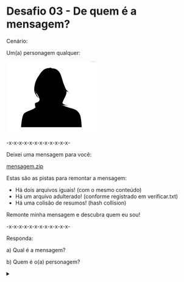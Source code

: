 # Desafio 03 - De quem é a mensagem? 

Cenário:

Um(a) personagem qualquer:

![](quem.jpg)

-x-x-x-x-x-x-x-x-x-x-x-x-

Deixei uma mensagem para você:

[mensagem.zip](mensage.zip)

Estas são as pistas para remontar a mensagem:
- Há dois arquivos iguais! (com o mesmo conteúdo)
- Há um arquivo adulterado! (conforme registrado em verificar.txt)
- Há uma colisão de resumos! (hash collision)

Remonte minha mensagem e descubra quem eu sou!

-x-x-x-x-x-x-x-x-x-x-x-x-

Responda:

a) Qual é a mensagem?

b) Quem é o(a) personagem? 

<details><summary></summary>

Respostas:

a) Qual é a mensagem?

Não contavam com minha astucia

b) Quem é o(a) personagem?

Chapolin Colorado
</details>
